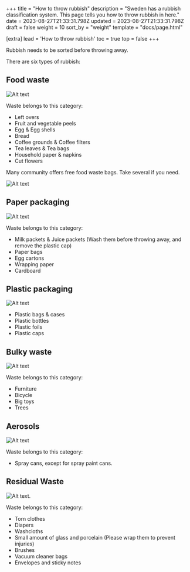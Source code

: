 +++
title = "How to throw rubbish"
description = "Sweden has a rubbish classification system. This page tells you how to throw rubbish in here."
date = 2023-08-27T21:33:31.798Z
updated = 2023-08-27T21:33:31.798Z
draft = false
weight = 10
sort_by = "weight"
template = "docs/page.html"

[extra]
lead = 'How to throw rubbish'
toc = true
top = false
+++

Rubbish needs to be sorted before throwing away.

There are six types of rubbish:

## Food waste

![Alt text](IMG_3549.png)

Waste belongs to this category:

- Left overs
- Fruit and vegetable peels
- Egg & Egg shells
- Bread
- Coffee grounds & Coffee filters
- Tea leaves & Tea bags
- Household paper & napkins
- Cut flowers

Many community offers free food waste bags. Take several if you need.

![Alt text](IMG_3551.png)

## Paper packaging

![Alt text](IMG_3548.png)

Waste belongs to this category:

- Milk packets & Juice packets (Wash them before throwing away, and remove the plastic cap)
- Paper bags
- Egg cartons
- Wrapping paper
- Cardboard

## Plastic packaging

![Alt text](<Namnlöst 2.png>)

- Plastic bags & cases
- Plastic bottles
- Plastic foils
- Plastic caps

## Bulky waste

![Alt text](IMG_3546.png)

Waste belongs to this category:

- Furniture
- Bicycle
- Big toys
- Trees

## Aerosols

![Alt text](IMG_3550.png)

Waste belongs to this category:

- Spray cans, except for spray paint cans.

## Residual Waste

![Alt text](IMG_3546.png).

Waste belongs to this category:

- Torn clothes
- Diapers
- Washcloths
- Small amount of glass and porcelain (Please wrap them to prevent injuries)
- Brushes
- Vacuum cleaner bags
- Envelopes and sticky notes
